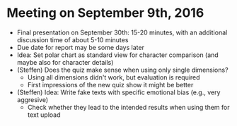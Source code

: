 # Meeting on September 9th, 2016

* Final presentation on September 30th: 15-20 minutes, with an additional discussion time of about 5-10 minutes
* Due date for report may be some days later
* Idea: Set polar chart as standard view for character comparison (and maybe also for character details)
* (Steffen) Does the quiz make sense when using only single dimensions?
  * Using all dimensions didn't work, but evaluation is required
  * First impressions of the new quiz show it might be better
* (Steffen) Idea: Write fake texts with specific emotional bias (e.g., very aggresive)
  * Check whether they lead to the intended results when using them for text upload